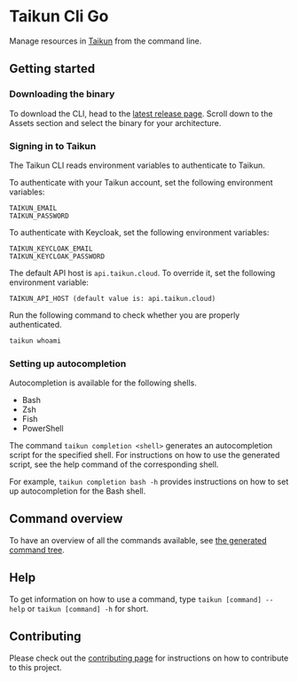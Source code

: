 # Taikun Cli Go
Manage resources in [Taikun](https://taikun.cloud) from the command line.

## Getting started

### Downloading the binary
To download the CLI, head to the [latest release page](https://github.com/itera-io/taikun-cli/releases/latest).
Scroll down to the Assets section and select the binary for your architecture.

### Signing in to Taikun
The Taikun CLI reads environment variables to authenticate to Taikun.

To authenticate with your Taikun account, set the following environment variables:
```
TAIKUN_EMAIL
TAIKUN_PASSWORD
```

To authenticate with Keycloak, set the following environment variables:
```
TAIKUN_KEYCLOAK_EMAIL
TAIKUN_KEYCLOAK_PASSWORD
```

The default API host is `api.taikun.cloud`.
To override it, set the following environment variable:
```
TAIKUN_API_HOST (default value is: api.taikun.cloud)
```

Run the following command to check whether you are properly authenticated.
```sh
taikun whoami
```

### Setting up autocompletion
Autocompletion is available for the following shells.
- Bash
- Zsh
- Fish
- PowerShell

The command `taikun completion <shell>` generates an autocompletion script for
the specified shell. For instructions on how to use the generated script, see
the help command of the corresponding shell.

For example, `taikun completion bash -h` provides instructions on how to set up
autocompletion for the Bash shell.

## Command overview
To have an overview of all the commands available, see [the generated command
tree](COMMAND_TREE.md).

## Help
To get information on how to use a command, type `taikun [command] --help` or
`taikun [command] -h` for short.

## Contributing
Please check out the [contributing page](.github/CONTRIBUTING.md) for instructions on how
to contribute to this project.

